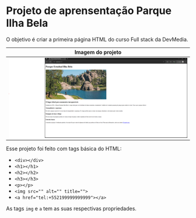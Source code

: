 # Projeto de aprensentação Parque Ilha Bela

O objetivo é criar a primeira página HTML do curso Full stack da DevMedia.

| Imagem do projeto |
| :----------------: |
| ![Projeto Parque Estadual Ilha Bela](/imagem-parque-github.png) |

Esse projeto foi feito com tags básica do HTML:

+ `<div></div>`
+ `<h1></h1>`
+ `<h2></h2>`
+ `<h3></h3>`
+ `<p></p>`
+ `<img src="" alt="" title="">`
+ `<a href="tel:+552199999999999"></a>`

As tags `img` e `a` tem as suas respectivas propriedades.